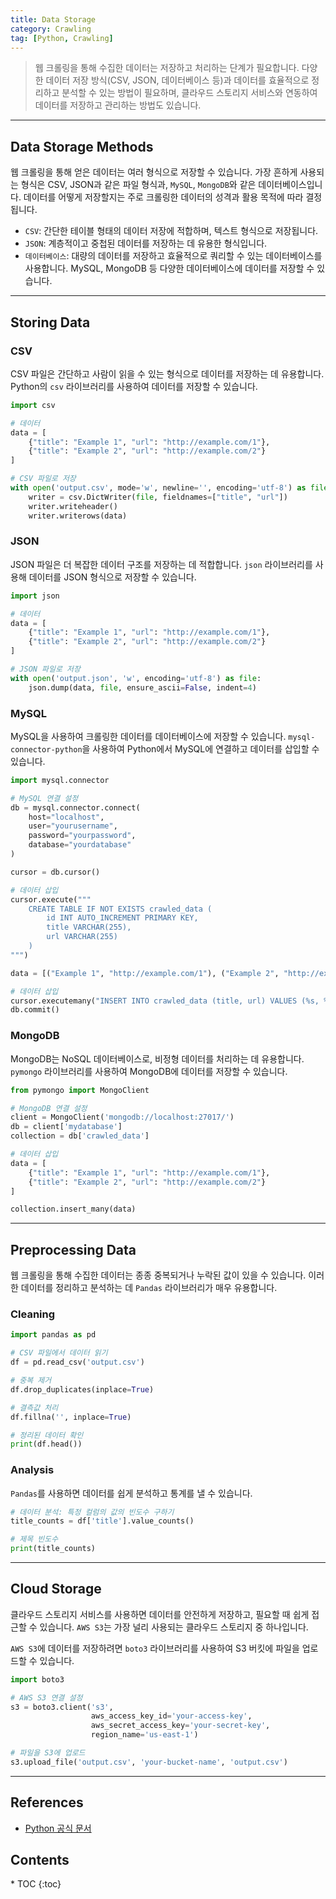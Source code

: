 ```yaml
---
title: Data Storage
category: Crawling
tag: [Python, Crawling]
---
```


> 웹 크롤링을 통해 수집한 데이터는 저장하고 처리하는 단계가 필요합니다. 다양한 데이터 저장 방식(CSV, JSON, 데이터베이스 등)과 데이터를 효율적으로 정리하고 분석할 수 있는 방법이 필요하며, 클라우드 스토리지 서비스와 연동하여 데이터를 저장하고 관리하는 방법도 있습니다.

---

## Data Storage Methods
웹 크롤링을 통해 얻은 데이터는 여러 형식으로 저장할 수 있습니다. 가장 흔하게 사용되는 형식은 CSV, JSON과 같은 파일 형식과, `MySQL`, `MongoDB`와 같은 데이터베이스입니다. 데이터를 어떻게 저장할지는 주로 크롤링한 데이터의 성격과 활용 목적에 따라 결정됩니다.

- `CSV`: 간단한 테이블 형태의 데이터 저장에 적합하며, 텍스트 형식으로 저장됩니다.
- `JSON`: 계층적이고 중첩된 데이터를 저장하는 데 유용한 형식입니다.
- `데이터베이스`: 대량의 데이터를 저장하고 효율적으로 쿼리할 수 있는 데이터베이스를 사용합니다. MySQL, MongoDB 등 다양한 데이터베이스에 데이터를 저장할 수 있습니다.

---

## Storing Data

### CSV
CSV 파일은 간단하고 사람이 읽을 수 있는 형식으로 데이터를 저장하는 데 유용합니다. Python의 `csv` 라이브러리를 사용하여 데이터를 저장할 수 있습니다.

```python
import csv

# 데이터
data = [
    {"title": "Example 1", "url": "http://example.com/1"},
    {"title": "Example 2", "url": "http://example.com/2"}
]

# CSV 파일로 저장
with open('output.csv', mode='w', newline='', encoding='utf-8') as file:
    writer = csv.DictWriter(file, fieldnames=["title", "url"])
    writer.writeheader()
    writer.writerows(data)
```

### JSON
JSON 파일은 더 복잡한 데이터 구조를 저장하는 데 적합합니다. `json` 라이브러리를 사용해 데이터를 JSON 형식으로 저장할 수 있습니다.

```python
import json

# 데이터
data = [
    {"title": "Example 1", "url": "http://example.com/1"},
    {"title": "Example 2", "url": "http://example.com/2"}
]

# JSON 파일로 저장
with open('output.json', 'w', encoding='utf-8') as file:
    json.dump(data, file, ensure_ascii=False, indent=4)
```

### MySQL
MySQL을 사용하여 크롤링한 데이터를 데이터베이스에 저장할 수 있습니다. `mysql-connector-python`을 사용하여 Python에서 MySQL에 연결하고 데이터를 삽입할 수 있습니다.

```python
import mysql.connector

# MySQL 연결 설정
db = mysql.connector.connect(
    host="localhost",
    user="yourusername",
    password="yourpassword",
    database="yourdatabase"
)

cursor = db.cursor()

# 데이터 삽입
cursor.execute("""
    CREATE TABLE IF NOT EXISTS crawled_data (
        id INT AUTO_INCREMENT PRIMARY KEY,
        title VARCHAR(255),
        url VARCHAR(255)
    )
""")

data = [("Example 1", "http://example.com/1"), ("Example 2", "http://example.com/2")]

# 데이터 삽입
cursor.executemany("INSERT INTO crawled_data (title, url) VALUES (%s, %s)", data)
db.commit()
```

### MongoDB
MongoDB는 NoSQL 데이터베이스로, 비정형 데이터를 처리하는 데 유용합니다. `pymongo` 라이브러리를 사용하여 MongoDB에 데이터를 저장할 수 있습니다.

```python
from pymongo import MongoClient

# MongoDB 연결 설정
client = MongoClient('mongodb://localhost:27017/')
db = client['mydatabase']
collection = db['crawled_data']

# 데이터 삽입
data = [
    {"title": "Example 1", "url": "http://example.com/1"},
    {"title": "Example 2", "url": "http://example.com/2"}
]

collection.insert_many(data)
```

---

## Preprocessing Data
웹 크롤링을 통해 수집한 데이터는 종종 중복되거나 누락된 값이 있을 수 있습니다. 이러한 데이터를 정리하고 분석하는 데 `Pandas` 라이브러리가 매우 유용합니다.

### Cleaning 
```python
import pandas as pd

# CSV 파일에서 데이터 읽기
df = pd.read_csv('output.csv')

# 중복 제거
df.drop_duplicates(inplace=True)

# 결측값 처리
df.fillna('', inplace=True)

# 정리된 데이터 확인
print(df.head())
```

### Analysis
`Pandas`를 사용하면 데이터를 쉽게 분석하고 통계를 낼 수 있습니다.

```python
# 데이터 분석: 특정 컬럼의 값의 빈도수 구하기
title_counts = df['title'].value_counts()

# 제목 빈도수
print(title_counts)
```

---

## Cloud Storage
클라우드 스토리지 서비스를 사용하면 데이터를 안전하게 저장하고, 필요할 때 쉽게 접근할 수 있습니다. `AWS S3`는 가장 널리 사용되는 클라우드 스토리지 중 하나입니다.

`AWS S3`에 데이터를 저장하려면 `boto3` 라이브러리를 사용하여 S3 버킷에 파일을 업로드할 수 있습니다.

```python
import boto3

# AWS S3 연결 설정
s3 = boto3.client('s3', 
                  aws_access_key_id='your-access-key', 
                  aws_secret_access_key='your-secret-key', 
                  region_name='us-east-1')

# 파일을 S3에 업로드
s3.upload_file('output.csv', 'your-bucket-name', 'output.csv')
```

---

## References
- [Python 공식 문서](https://docs.python.org/3/)

<nav class="post-toc" markdown="1">
  <h2>Contents</h2>
* TOC
{:toc}
</nav>
